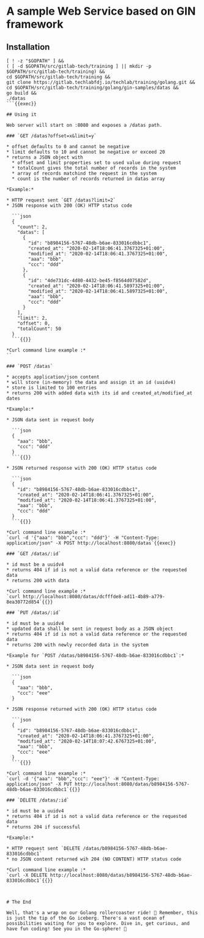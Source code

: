 # A sample Web Service based on GIN framework

## Installation

```shell
[ ! -z "$GOPATH" ] &&
( [ -d $GOPATH/src/gitlab-tech/training ] || mkdir -p $GOPATH/src/gitlab-tech/training) &&
cd $GOPATH/src/gitlab-tech/training &&
git clone https://gitlab.techlabfdj.io/techlab/training/golang.git &&
cd $GOPATH/src/gitlab-tech/training/golang/gin-samples/datas &&
go build &&
./datas
```{{exec}}

## Using it

Web server will start on :8080 and exposes a /datas path.

### `GET /datas?offset=x&limit=y`

* offset defaults to 0 and cannot be negative
* limit defaults to 10 and cannot be negative or exceed 20
* returns a JSON object with
  * offset and limit properties set to used value during request
  * totalCount gives the total number of records in the system
  * array of records matchind the request in the system
  * count is the number of records returned in datas array

*Example:*

* HTTP request sent `GET /datas?limit=2`
* JSON response with 200 (OK) HTTP status code

  ```json
  {
    "count": 2,
    "datas": [
      {
        "id": "b8984156-5767-48db-b6ae-833016cdbbc1",
        "created_at": "2020-02-14T18:06:41.3767325+01:00",
        "modified_at": "2020-02-14T18:06:41.3767325+01:00",
        "aaa": "bbb",
        "ccc": "ddd"
      },
      {
        "id": "4de731dc-4d80-4432-be45-f8564d07582d",
        "created_at": "2020-02-14T18:06:41.5897325+01:00",
        "modified_at": "2020-02-14T18:06:41.5897325+01:00",
        "aaa": "bbb",
        "ccc": "ddd"
      }
    ],
    "limit": 2,
    "offset": 0,
    "totalCount": 50
  }
  ```{{}}

*Curl command line example :*  
``

### `POST /datas`

* accepts application/json content
* will store (in-memory) the data and assign it an id (uuidv4)
* store is limited to 100 entries
* returns 200 with added data with its id and created_at/modified_at dates

*Example:*

* JSON data sent in request body

  ```json
  {
    "aaa": "bbb",
    "ccc": "ddd"
  }
  ```{{}}

* JSON returned response with 200 (OK) HTTP status code

  ```json
  {
    "id": "b8984156-5767-48db-b6ae-833016cdbbc1",
    "created_at": "2020-02-14T18:06:41.3767325+01:00",
    "modified_at": "2020-02-14T18:06:41.3767325+01:00",
    "aaa": "bbb",
    "ccc": "ddd"
  }
  ```{{}}

*Curl command line example :*  
`curl -d '{"aaa": "bbb","ccc": "ddd"}' -H "Content-Type: application/json" -X POST http://localhost:8080/datas`{{exec}}

### `GET /datas/:id`

* id must be a uuidv4
* returns 404 if id is not a valid data reference or the requested data
* returns 200 with data

*Curl command line example :*  
`curl http://localhost:8080/datas/dcfffde8-ad11-4b89-a779-8ea30772d854`{{}}

### `PUT /datas/:id`

* id must be a uuidv4
* updated data shall be sent in request body as a JSON object
* returns 404 if id is not a valid data reference or the requested data
* returns 200 with newly recorded data in the system

*Example for `POST /datas/b8984156-5767-48db-b6ae-833016cdbbc1`:*

* JSON data sent in request body

  ```json
  {
    "aaa": "bbb",
    "ccc": "eee"
  }

* JSON response returned with 200 (OK) HTTP status code

  ```json
  {
    "id": "b8984156-5767-48db-b6ae-833016cdbbc1",
    "created_at": "2020-02-14T18:06:41.3767325+01:00",
    "modified_at": "2020-02-14T18:07:42.6767325+01:00",
    "aaa": "bbb",
    "ccc": "eee"
  }
  ```{{}}

*Curl command line example :*  
`curl -d '{"aaa": "bbb","ccc": "eee"}' -H "Content-Type: application/json" -X PUT http://localhost:8080/datas/b8984156-5767-48db-b6ae-833016cdbbc1`{{}}

### `DELETE /datas/:id`

* id must be a uuidv4
* returns 404 if id is not a valid data reference or the requested data
* returns 204 if successful

*Example:*

* HTTP request sent `DELETE /datas/b8984156-5767-48db-b6ae-833016cdbbc1`
* no JSON content returned wih 204 (NO CONTENT) HTTP status code

*Curl command line example :*  
`curl -X DELETE http://localhost:8080/datas/b8984156-5767-48db-b6ae-833016cdbbc1`{{}}



# The End

Well, that's a wrap on our Golang rollercoaster ride! 🎢 Remember, this is just the tip of the Go iceberg. There's a vast ocean of possibilities waiting for you to explore. Dive in, get curious, and have fun coding! See you in the Go-sphere! 🚀